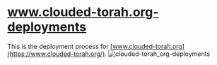 # www.clouded-torah.org-deployments

This is the deployment process for [www.clouded-torah.org](https://www.clouded-torah.org/).
![clouded-torah_org-deployments](https://github.com/dubrowin/www.clouded-torah.org-deployments/assets/19818673/7af1eb6f-23ae-4f6c-829b-923905e4ef1e)

